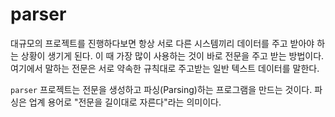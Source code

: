 # parser
대규모의 프로젝트를 진행하다보면 항상 서로 다른 시스템끼리 데이터를 주고 받아야 하는 상황이 생기게 된다. 이 때 가장 많이 사용하는 것이 바로 전문을 주고 받는 방법이다. 여기에서 말하는 전문은 서로 약속한 규칙대로 주고받는 일반 텍스트 데이터를 말한다.

`parser` 프로젝트는 전문을 생성하고 파싱(Parsing)하는 프로그램을 만드는 것이다. 파싱은 업계 용어로 "전문을 길이대로 자른다"라는 의미이다.